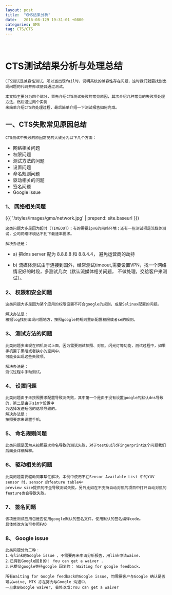 ```yaml
---
layout: post
title:  "GMS结果分析"
date:   2016-08-129 19:31:01 +0800
categories: GMS
tag: CTS/GTS
---
```


 
# CTS测试结果分析与处理总结

	CTS测试是兼容性测试，所以当出现fail时，说明系统的兼容性存在问题，这时我们就要找到出现问题的代码并修改使其通过测试。

	本文档主要分为四个部分，首先介绍CTS测试失败的常见原因，其次介绍几种常见的失败项处理方法，然后通过两个实例
	来简单介绍CTS的处理过程，最后简单介绍一下测试报告如何完成。
## 一、CTS失败常见原因总结

	CTS测试中失败的原因常见的大致分为以下几个方面：
+ 网络相关问题
+ 权限问题
+ 测试方法的问题
+ 设置问题
+ 命名规则问题
+ 驱动相关的问题
+ 签名问题
+ Google issue

### 1、	网络相关问题

 ({{ '/styles/images/gms/network.jpg' | prepend: site.baseurl }})

	这类问题大多是因为超时（TIMEOUT）；有的需要ipv6的网络环境；还有一些测试项是流媒体测试，公司网络环境达不到下载速率要求。
	
	解决办法是： 

+ a)	把dns server 配为 8.8.8.8 和 8.8.4.4， 避免运营商的劫持

+ b)	流媒体测试由于连接到国外，经常测试timeout,需要设置VPN，找一个网络情况好的时段，多测试几次（默认流媒体相关问题，
	不做处理，交给客户来测试）。

### 2、	权限和安全问题

 
	这类问题大多是因为某个应用的权限设置不符合google的规则，或是Selinux配置的问题。
	
	解决办法是： 
	根据log找到出现问题地方，按照google的规则重新配置权限或者se的规则。

### 3、	测试方法的问题
 

	此类问题多出现在相机测试上面，因为需要测试拍照、对焦、闪光灯等功能，测试过程中，如果手机置于黑暗或者狭小的空间中，
	可能会出现这些失败项。
	
	解决办法是：
	测试过程中手动测试。

### 4、	设置问题
 
 
	此类问题由于未按照要求配置导致测失败，其中第一个是由于没有设置google的默认dns导致的，第二是由于sim卡设置中
	为选择发送短信的选项导致的。
	解决办法是：
	按照要求来设置手机。

### 5、	命名规则问题
 

	此类问题是因为未按照要求命名导致的测试失败，对于testBuildFingerprint这个问题我们后面会详细解释。

### 6、	驱动相关的问题
 
	此类问题需要驱动同事帮忙解决，本例中使用不在Sensor Available List 中的YUV sensor 时，sensor 的feature table中
	preview size提供的不全导致测试失败。另外比如在不支持自动对焦的项目中打开自动对焦的feature也会导致失败。
### 7、	签名问题
 

	该项是测试应用包是否使用google默认的签名文件。使用默认的签名编译code。
	具体修改方法可参照FAQ




### 8、	Google issue
 
	此类问题分为三种：
	1.有link的Google issue ，不需要再来申请分析报告，用link申请waive.
	2.已得到Google回复的： You can get a waiver .
	3.已提交google等待google 回复的： Waiting for google feedback.
 
	所有Waiting for Google feedback的Google issue, 均需要客户与Google 确认是否可以waive, MTK 亦在努力与Google 沟通中，
	一旦拿到Google waiver, 会修改成:You can get a waiver



